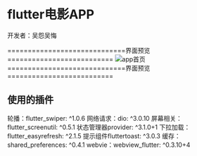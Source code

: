 # flutter电影APP

开发者：吴怨吴悔

=============================界面预览==========================
![app首页](https://raw.githubusercontent.com/wuyuanwuhui99/vue_music/main/music.jpg)
=============================界面预览==========================
## 使用的插件
轮播：flutter_swiper: ^1.0.6
网络请求：dio: ^3.0.10
屏幕相关：flutter_screenutil: ^0.5.1
状态管理器provider: ^3.1.0+1	
下拉加载：flutter_easyrefresh: ^2.1.5
提示组件fluttertoast: ^3.0.3
缓存：shared_preferences: ^0.4.1
webvie：webview_flutter: ^0.3.10+4

